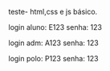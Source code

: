 teste- html,css e js básico.

login aluno: E123
senha: 123

login adm: A123
senha: 123

login polo: P123
senha: 123
